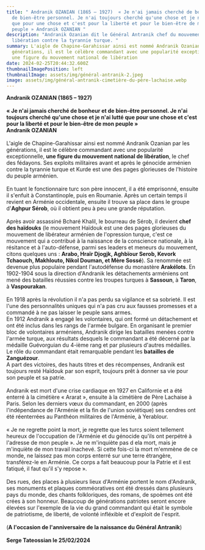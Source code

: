 ```yaml
---
title: " Andranik OZANIAN (1865 – 1927)  « Je n'ai jamais cherché de bonheur et
  de bien-être personnel. Je n'ai toujours cherché qu'une chose et je n'ai lutté
  que pour une chose et c'est pour la liberté et pour le bien-être de mon
  peuple » Andranik OZANIAN "
description: "Andranik Ozanian dit le Général Antranik chef du mouvement de la
  libération contre la tyrannie turque. "
summary: L'aigle de Chapine-Garahissar ainsi est nommé Andranik Ozanian par les
  générations, il est le célèbre commandant avec une popularité exceptionnelle,
  une figure du mouvement national de libération
date: 2024-02-25T20:44:32.600Z
thumbnailImagePosition: left
thumbnailImage: assets/img/général-antranik-2.jpeg
image: assets/img/général-antranik-cimetière-du-père-lachaise.webp
---
```

**Andranik OZANIAN (1865 – 1927)**\
\
**« Je n'ai jamais cherché de bonheur et de bien-être personnel. Je n'ai toujours cherché qu'une chose et je n'ai lutté que pour une chose et c'est pour la liberté et pour le bien-être de mon peuple »**\
**Andranik OZANIAN**\
\
L'aigle de Chapine-Garahissar ainsi est nommé Andranik Ozanian par les générations, il est le célèbre commandant avec une popularité exceptionnelle, **une figure du mouvement national de libération**, le chef des fédayons. Ses exploits militaires avant et après le génocide arménien contre la tyrannie turque et Kurde est une des pages glorieuses de l'histoire du peuple arménien.\
\
En tuant le fonctionnaire turc son père innocent, il a été emprisonné, ensuite il s'enfuit à Constantinople, puis en Roumanie. Après un certain temps il revient en Arménie occidentale, ensuite il trouve sa place dans le groupe d'**Aghpur Sérob**, où il obtient peu à peu une grande réputation.\
\
Après avoir assassiné Bcharé Khalil, le bourreau de Sérob, il devient **chef des haïdouks** (le mouvement Haïdouk est une des pages glorieuses du mouvement de libérateur arménien de l'opression turque, c'est ce mouvement qui a contribué à la naissance de la conscience nationale, à la résitance et à l'auto-défense, parmi ses leaders et meneurs du mouvement, citons quelques uns : **Arabo, Hraïr Djogjk, Aghbïour Serob, Kevork Tchaouch, Makhlouto, Nikol Douman, et Mère Sossé**). Sa renommée est devenue plus populaire pendant l'autodéfense du monastère **Arakélots**. En 1902-1904 sous la direction d'Andranik les détachements arméniens ont mené des batailles réussies contre les troupes turques à **Sassoun**, à **Taron**, à **Vaspourakan**.\
\
En 1918 après la révolution il n'a pas perdu sa vigilance et sa sobrieté. Il est l'une des personnalités uniques qui n'a pas cru aux fausses promesses et a commandé à ne pas laisser le peuple sans armes.\
En 1912 Andranik a engagé les volontaires, qui ont formé un détachement et ont été inclus dans les rangs de l'armée bulgare. En organisant le premier bloc de volontaires arméniens, Andranik dirige les batailles menées contre l'armée turque, aux résultats desquels le commandant a été décerné par la médaille Guévorguian du 4-ième rang et par plusieurs d'autres médailles. Le rôle du commandant était remarquable pendant les **batailles de Zanguézour**.\
A part des victoires, des hauts titres et des récompenses, Andranik est toujours resté Haïdouk par son esprit, toujours prêt à donner sa vie pour son peuple et sa patrie.\
\
Andranik est mort d'une crise cardiaque en 1927 en Californie et a été enterré à la cimétière « Ararat », ensuite à la cimétière de Père Lachaise à Paris. Selon les derniers vœux du commandant, en 2000 (après l'indépendance de l'Arménie et la fin de l'union soviétique) ses cendres ont été réenterrées au Panthéon militaires de l'Arménie, à Yerablour.\
\
« Je ne regrette point la mort, je regrette que les turcs soient tellement heureux de l'occupation de l'Arménie et du génocide qu'ils ont perpétré à l'adresse de mon peuple ». Je ne m'inquiète pas d ela mort, mais je m'inquiète de mon travail inachevé. Si cette fois-ci la mort m'emmène de ce monde, ne laissez pas mon corps enterré sur une terre étrangère, transférez-le en Arménie. Ce corps a fait beaucoup pour la Patrie et il est fatiqué, il faut qu'il s'y repose ».\
\
Des rues, des places à plusieurs lieux d'Arménie portent le nom d'Andranik, ses monuments et plaques comméoratives ont été dressés dans plusieurs pays du monde, des chants folkloriques, des romans, de spoèmes ont été crées à son honneur. Beaucoup de générations patriotes seront encore élevées sur l'exemple de la vie du grand commandant qui était le symbole de patriotisme, de liberté, de volonté infléxible et d'exploit de l'esprit.\
\
(**A l'occasion de l'anniversaire de la naissance du Général Antranik**)\
\
**Serge Tateossian le 25/02/2024**